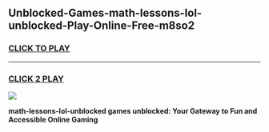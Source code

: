 
## Unblocked-Games-math-lessons-lol-unblocked-Play-Online-Free-m8so2
<h3>
<a href="https://premium76.site?title=math-lessons-lol-unblocked&ref=26A">CLICK TO PLAY</a></h3>
<hr>

<h3>
<a href="https://premium76.site?title=math-lessons-lol-unblocked&ref=26A">CLICK 2 PLAY</a>
  
</h3>

<a href="https://premium76.site?title=math-lessons-lol-unblocked&ref=26A"><img src="https://clearcache.store/games.png"></a>


**math-lessons-lol-unblocked games unblocked: Your Gateway to Fun and Accessible Online Gaming**
